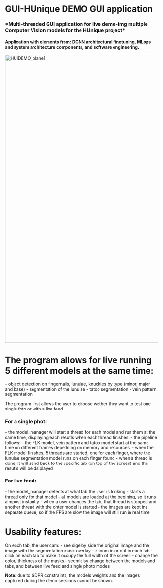 # GUI-HUnique DEMO GUI application
<h3>*Multi-threaded GUI application for live demo-img multiple Computer Vision models for the HUnique project*</h3>
<h4>Application with elements from: DCNN architectural finetuning, MLops and system architecture components, and software engineering.</h4>

<img width="2108" height="947" alt="HUIDEMO_plane1" src="https://github.com/user-attachments/assets/9fb6904f-1393-41a2-807a-eb167feda527" />

<h1>The program allows for live running 5 different models at the same time: </h1>
  - object detection on fingernails, lunulae, knuckles by type (minor, major and base)
  - segmentation of the lunulae
  - tatoo segmentation
  - vein pattern segmentation

The program first allows the user to choose wether they want to test one single foto or with a live feed.

<h3>For a single phot:</h3>
  - the model_manager will start a thread for each model and run them at the same time, displaying each resutls when each thread finishes.
  - the pipeline follows:
      - the FLK model, vein pattern and tatoo model start at the same time on different frames depedning on memory and resources.
      - when the FLK model finishes, 5 threads are started, one for each finger, where the lunulae segmentation model runs on each finger found
  - when a thread is done, it will send back to the specific tab (on top of the screen) and the resutls will be dsiplayed

<h3>For live feed:</h3>
  - the model_manager detects at what tab the user is looking
  - starts a thread only for that model
  - all models are loaded at the begining, so it runs almpost instantly
  - when a user changes the tab, that thread is stopped and another thread with the ohter model is started
  - the images are kept ina separate queue, so if the FPS are slow the image will still run in real time


<h1>Usability features:</h1>
On each tab, the user cam:
  - see sige by side the original image and the image with the segmentation mask overlay
  - zooom in or out in each tab
  - click on each tab to make it occupy the full width of the screen
  - change the color/ thickness of the masks
  - seemlelsy change between the models and tabs, and between live feed and single photo modes
  
  

<b>Note:</b> due to GDPR constraints, the models weights and the images captured during the demo sessions cannot be shown.
